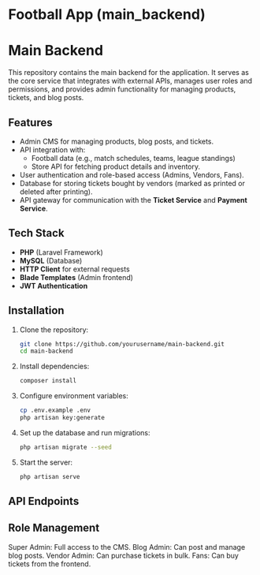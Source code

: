 # Football App (main_backend)

# Main Backend

This repository contains the main backend for the application. It serves as the core service that integrates with external APIs, manages user roles and permissions, and provides admin functionality for managing products, tickets, and blog posts.

## Features
- Admin CMS for managing products, blog posts, and tickets.
- API integration with:
  - Football data (e.g., match schedules, teams, league standings)
  - Store API for fetching product details and inventory.
- User authentication and role-based access (Admins, Vendors, Fans).
- Database for storing tickets bought by vendors (marked as printed or deleted after printing).
- API gateway for communication with the **Ticket Service** and **Payment Service**.

## Tech Stack
- **PHP** (Laravel Framework)
- **MySQL** (Database)
- **HTTP Client** for external requests
- **Blade Templates** (Admin frontend)
- **JWT Authentication**

## Installation
1. Clone the repository:
    ```bash
    git clone https://github.com/yourusername/main-backend.git
    cd main-backend
   
2. Install dependencies:
    ```bash
    composer install

3. Configure environment variables:
    ```bash
    cp .env.example .env
    php artisan key:generate
    
4. Set up the database and run migrations:
    ```bash
    php artisan migrate --seed
    
5. Start the server:
    ```bash
    php artisan serve

## API Endpoints


## Role Management
  Super Admin: Full access to the CMS.
  Blog Admin: Can post and manage blog posts.
  Vendor Admin: Can purchase tickets in bulk.
  Fans: Can buy tickets from the frontend.









